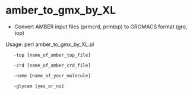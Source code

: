 # amber_to_gmx_by_XL

* Convert AMBER input files (prmcrd, prmtop) to GROMACS format (gro, top)

Usage: perl amber_to_gmx_by_XL.pl 

       -top [name_of_amber_top_file] 

       -crd [name_of_amber_crd_file] 

       -name [name_of_your_molecule] 

       -glycam [yes_or_no]
